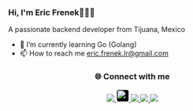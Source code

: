 ### Hi, I'm Eric Frenek👋🧑‍💻
  
A passionate backend developer from Tijuana, Mexico


- 🌱 I’m currently learning Go (Golang)
- 📫 How to reach me eric.frenek.lr@gmail.com
<p align="left">
 

<h3 align="center">🌐 Connect with me</h3>

<p align="center">
  <!-- Facebook -->
  <a href="https://www.facebook.com/eric.lopez.946660" target="_blank">
    <img src="https://img.icons8.com/color/30/000000/facebook.png"/>
  </a>
  <!-- X -->
  <a href="https://x.com/LrFrenek" target="_blank">
    <img src="https://img.icons8.com/ios-filled/30/ffffff/x.png" alt="X" width="25" height="25" style="background-color:#000; border-radius:6px;"/>
  </a>
  <!-- LinkedIn -->
  <a href="https://www.linkedin.com/in/TU_USUARIO/" target="_blank">
    <img src="https://img.icons8.com/color/30/000000/linkedin.png"/>
  </a>
  <!-- Instagram -->
  <a href="https://www.instagram.com/erik.frenek.lr/" target="_blank">
    <img src="https://img.icons8.com/color/30/000000/instagram-new.png"/>
  </a>
  <!-- GitHub -->
  <a href="https://github.com/freneklopez" target="_blank">
    <img src="https://img.icons8.com/ios-glyphs/30/000000/github.png"/>
  </a>
</p>
